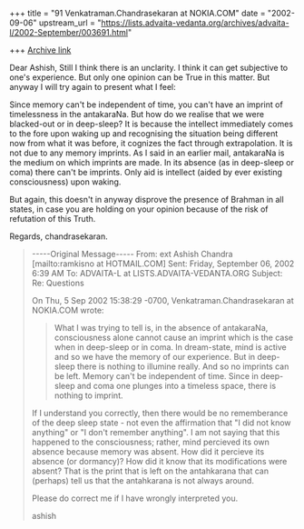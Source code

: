 +++
title = "91 Venkatraman.Chandrasekaran at NOKIA.COM"
date = "2002-09-06"
upstream_url = "https://lists.advaita-vedanta.org/archives/advaita-l/2002-September/003691.html"

+++
[Archive link](https://lists.advaita-vedanta.org/archives/advaita-l/2002-September/003691.html)

Dear Ashish,
Still I think there is an unclarity.
I think it can get subjective to one's experience. But only one opinion can 
be True in this matter. But anyway I will try again to present what I feel:

Since memory can't be independent of time, you can't have an imprint of 
timelessness in the antakaraNa. But how do we realise that we were blacked-out or 
in deep-sleep? It is because the intellect immediately comes to the fore upon 
waking up and recognising the situation being different now from what it was
before, it cognizes the fact through extrapolation. It is not due to any memory 
imprints. As I said in an earlier mail, antakaraNa is the medium on which imprints
are made. In its absence (as in deep-sleep or coma) there can't be imprints. Only
aid is intellect (aided by ever existing consciousness) upon waking.

But again, this doesn't in anyway disprove the presence of Brahman
in all states, in case you are holding on your opinion because
of the risk of refutation of this Truth.

Regards,
chandrasekaran.

> -----Original Message-----
> From: ext Ashish Chandra [mailto:ramkisno at HOTMAIL.COM]
> Sent: Friday, September 06, 2002 6:39 AM
> To: ADVAITA-L at LISTS.ADVAITA-VEDANTA.ORG
> Subject: Re: Questions
> 
> 
> On Thu, 5 Sep 2002 15:38:29 -0700, 
> Venkatraman.Chandrasekaran at NOKIA.COM
> wrote:
> >  What I was trying to tell is, in the absence of 
> antakaraNa, consciousness
> >alone cannot cause an imprint which is the case when in 
> deep-sleep or in
> >coma. In dream-state, mind is active and so we have the memory of our
> >experience. But in deep-sleep there is nothing to illumine 
> really. And so
> >no imprints can be left. Memory can't be independent of 
> time. Since in
> >deep-sleep and coma one plunges into a timeless space, there 
> is nothing
> >to imprint.
> >
> 
> If I understand you correctly, then there would be no 
> rememberance of the
> deep sleep state - not even the affirmation that "I did not 
> know anything"
> or "I don't remember anything". I am not saying that this 
> happened to the
> consciousness; rather, mind percieved its own absence because 
> memory was
> absent. How did it percieve its absence (or dormancy)? How 
> did it know that
> its modifications were absent? That is the print that is left on the
> antahkarana that can (perhaps) tell us that the antahkarana 
> is not always
> around.
> 
> Please do correct me if I have wrongly interpreted you.
> 
> ashish
> 

